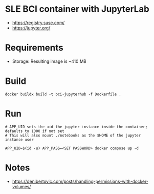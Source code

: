 # SLE BCI container with JupyterLab

- https://registry.suse.com/
- https://jupyter.org/

# Requirements

- Storage: Resulting image is ~410 MB

# Build

```
docker buildx build -t bci-jupyterhub -f Dockerfile .
```

# Run

```
# APP_UID sets the uid the jupyter instance inside the container; defaults to 1000 if not set
# This will also mount ./notebooks as the $HOME of the jupyter instance user

APP_UID=$(id -u) APP_PASS=<SET PASSWORD> docker compose up -d
```

# Notes

- https://denibertovic.com/posts/handling-permissions-with-docker-volumes/

